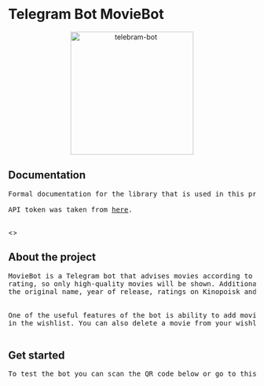 <br>
<div>
  <h1>Telegram Bot MovieBot</h1>
</div>
<div align='center'>
  <img src="https://static10.tgstat.ru/channels/_0/cf/cfc09bd1df9a6c9b386560c72e5170df.jpg" alt='telebram-bot' width='250' height='250'>
</div>
<div>
  <h2>Documentation</h2>
  <pre>
Formal documentation for the library that is used in this project you can <a href='https://docs.python-telegram-bot.org/en/stable/index.html'>view here</a>.<br>
API token was taken from <a href='https://kinopoiskapiunofficial.tech/documentation/api/?ysclid=m9mioyr2y6157520274'>here</a>.
  </pre>
</div>
<div><>
  <h2>About the project</h2>
  <pre>
MovieBot is a Telegram bot that advises movies according to a genre you choose. Its recomendations are also based on the IMDb 
rating, so only high-quality movies will be shown. Additionaly, the bot provides full information about each movie, including 
the original name, year of release, ratings on Kinopoisk and IMDb, country, genre, description, poster, and trailer.
<br>
One of the useful features of the bot is ability to add movies to your wishlist. There is no limit to the number of films 
in the wishlist. You can also delete a movie from your wishlist.
  </pre>
</div>
<div>
  <h2>Get started</h2>
  <pre>
To test the bot you can scan the QR code below or go to this <a href='https://vk.com/away.php?to=https%3A%2F%2Ft.me%2FLiveLikeInAMovieBot&utf=1'>link</a>.
<img src=''>
  </pre>
</div>
